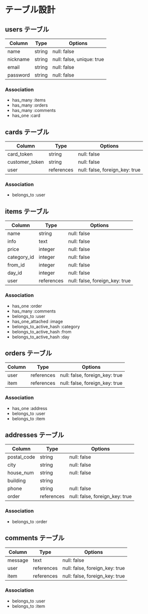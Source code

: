 # テーブル設計

## users テーブル

| Column       | Type    | Options                   |
| ------------ | ------- | ------------------------- |
| name         | string  | null: false               |
| nickname     | string  | null: false, unique: true |
| email        | string  | null: false               |
| password     | string  | null: false               |

### Association

- has_many               :items
- has_many               :orders
- has_many               :comments
- has_one                :card

## cards テーブル

| Column         | Type       | Options                         |
| -------------- | ---------- | ------------------------------- |
| card_token     | string     | null: false                     |
| customer_token | string     | null: false                     |
| user           | references | null: false, foreign_key: true  |

### Association

- belongs_to :user

## items テーブル

| Column      | Type       | Options                        |
| ----------- | ---------- | ------------------------------ |
| name        | string     | null: false                    |
| info        | text       | null: false                    |
| price       | integer    | null: false                    |
| category_id | integer    | null: false                    |
| from_id     | integer    | null: false                    |
| day_id      | integer    | null: false                    |
| user        | references | null: false, foreign_key: true |

### Association

- has_one                :order
- has_many               :comments
- belongs_to             :user
- has_one_attached       :image
- belongs_to_active_hash :category
- belongs_to_active_hash :from
- belongs_to_active_hash :day

## orders テーブル

| Column  | Type       | Options                        |
| ------- | ---------- | ------------------------------ |
| user    | references | null: false, foreign_key: true |
| item    | references | null: false, foreign_key: true |

### Association

- has_one    :address
- belongs_to :user
- belongs_to :item

## addresses テーブル

| Column      | Type       | Options                        |
| ----------- | ---------- | ------------------------------ |
| postal_code | string     | null: false                    |
| city        | string     | null: false                    |
| house_num   | string     | null: false                    |
| building    | string     |                                |
| phone       | string     | null: false                    |
| order       | references | null: false, foreign_key: true |

### Association

- belongs_to :order

## comments テーブル

| Column  | Type       | Options                        |
| ------- | ---------- | ------------------------------ |
| message | text       | null: false                    |
| user    | references | null: false, foreign_key: true |
| item    | references | null: false, foreign_key: true |

### Association

- belongs_to :user
- belongs_to :item